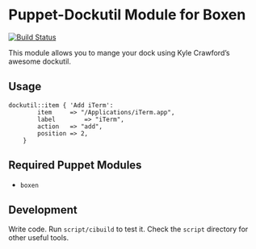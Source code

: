 # Puppet-Dockutil Module for Boxen

[![Build Status](https://travis-ci.org/boxen/puppet-dockutil.png?branch=master)](https://travis-ci.org/boxen/puppet-dockutil)

This module allows you to mange your dock using Kyle Crawford’s awesome dockutil.

## Usage

```puppet
dockutil::item { 'Add iTerm':
		item 	 => "/Applications/iTerm.app",
		label	     => "iTerm",
		action 	 => "add",
		position => 2,
	}
```

## Required Puppet Modules

* `boxen`

## Development

Write code. Run `script/cibuild` to test it. Check the `script`
directory for other useful tools.
